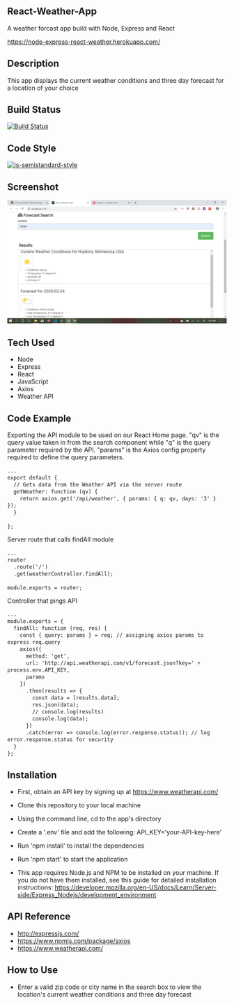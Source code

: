 ## React-Weather-App

A weather forcast app build with Node, Express and React

https://node-express-react-weather.herokuapp.com/

## Description

This app displays the current weather conditions and three day forecast for a location of your choice

## Build Status

[![Build Status](https://travis-ci.com/thaining7/React-Weather-App.svg?branch=master)](https://travis-ci.com/thaining7/React-Weather-App)

## Code Style

[![js-semistandard-style](https://img.shields.io/badge/code%20style-semistandard-brightgreen.svg?style=flat-square)](https://github.com/standard/semistandard)

## Screenshot

![App Screenshot](/client/public/assets/images/Screenshot.png)

## Tech Used

* Node
* Express
* React
* JavaScript
* Axios
* Weather API

## Code Example

Exporting the API module to be used on our React Home page. "qv" is the query value taken in from the search component while "q" is the query parameter required by the API. "params" is the Axios config property required to define the query parameters.

```
...
export default {
  // Gets data from the Weather API via the server route
  getWeather: function (qv) {
    return axios.get('/api/weather', { params: { q: qv, days: '3' } });
  }

};
```

Server route that calls findAll module

```
...
router
  .route('/')
  .get(weatherController.findAll);

module.exports = router;
```

Controller that pings API

```
...
module.exports = {
  findAll: function (req, res) {
    const { query: params } = req; // assigning axios params to express req.query
    axios({
      method: 'get',
      url: 'http://api.weatherapi.com/v1/forecast.json?key=' + process.env.API_KEY,
      params
    })
      .then(results => {
        const data = [results.data];
        res.json(data);
        // console.log(results)
        console.log(data);
      })
      .catch(error => console.log(error.response.status)); // log error.response.status for security
  }
};
```

## Installation

* First, obtain an API key by signing up at https://www.weatherapi.com/
* Clone this repository to your local machine
* Using the command line, cd to the app's directory
* Create a '.env' file and add the following: API_KEY='your-API-key-here'
* Run 'npm install' to install the dependencies
* Run 'npm start' to start the application

* This app requires Node.js and NPM to be installed on your machine. If you do not have them installed, see this guide for detailed installation instructions: https://developer.mozilla.org/en-US/docs/Learn/Server-side/Express_Nodejs/development_environment

## API Reference

* http://expressjs.com/
* https://www.npmjs.com/package/axios
* https://www.weatherapi.com/

## How to Use

* Enter a valid zip code or city name in the search box to view the location's current weather conditions and three day forecast
